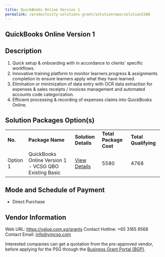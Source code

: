 ```yaml
---
title: QuickBooks Online Version 1
permalink: /productivity-solutions-grant/solutionrepo/solution2388
---
```


## QuickBooks Online Version 1

## Description

1) Quick setup & onboarding with in accordance to clients' specific workflows.
2) Innovative training platform to monitor learners progress & assignments completion to ensure learners apply what they have learned.
3) Elimination or minimization of data entry with OCR data extraction for expenses & sales receipts / invoices management and automated accounts code categorization. 
4) Efficient processing & recording of expenses claims into QuickBooks Online.

## Solution Packages Option(s)

<table>
<tr>
<td><b>No.</b></td>
<td><b>Package Name</b></td>
<td><b>Solution Details</b></td>
<td><b>Total Package Cost</b></td>
<td><b>Total Qualifying</b></td>
</tr>
<tr>
<td>Option 1</td>
<td>QuickBooks Online Version 1 - VCSG QBO Existing Basic</td>
<td><a href='https://www.gobusiness.gov.sg/images/psg/Value_Consultancy_20200541_Desensitised_Annex_3_Part_67.pdf'>View Details</a></td>
<td>5580</td>
<td>4768</td>
</tr>
</table>

## Mode and Schedule of Payment

 - Direct Purchase

## Vendor Information

 Web URL: https://value.com.sg/grants
Contact Hotline: +65 3165 9568
Contact Email: info@vmcsg.com 

Interested companies can get a quotation from the pre-approved vendor, before applying for the PSG through the <a href='https://www.businessgrants.gov.sg/'>Business Grant Portal (BGP)</a>.

<script src="/jquery/resize-tables.js"></script>
